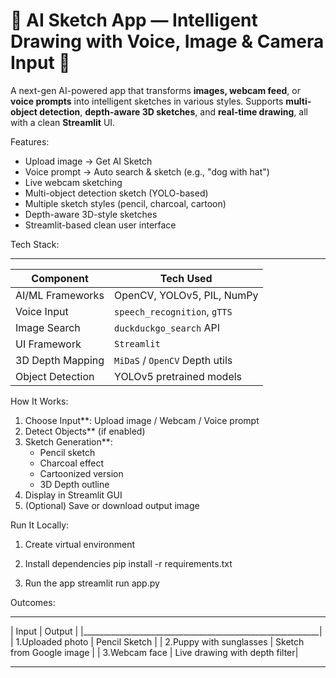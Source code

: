# 🎨 AI Sketch App — Intelligent Drawing with Voice, Image & Camera Input 🧠

A next-gen AI-powered app that transforms **images, webcam feed**, or **voice prompts** into intelligent sketches in various styles. Supports **multi-object detection**, **depth-aware 3D sketches**, and **real-time drawing**, all with a clean **Streamlit** UI.

Features:
- Upload image → Get AI Sketch
- Voice prompt → Auto search & sketch (e.g., "dog with hat")
- Live webcam sketching
- Multi-object detection sketch (YOLO-based)
- Multiple sketch styles (pencil, charcoal, cartoon)
- Depth-aware 3D-style sketches
- Streamlit-based clean user interface

Tech Stack:
________________________________________________________
| Component           | Tech Used                      |
|---------------------|-------------------------------|
| AI/ML Frameworks    | OpenCV, YOLOv5, PIL, NumPy     |
| Voice Input         | `speech_recognition`, `gTTS`   |
| Image Search        | `duckduckgo_search` API        |
| UI Framework        | `Streamlit`                    |
| 3D Depth Mapping    | `MiDaS` / `OpenCV` Depth utils |
| Object Detection    | YOLOv5 pretrained models       |

How It Works:
1. Choose Input**: Upload image / Webcam / Voice prompt
2. Detect Objects** (if enabled)
3. Sketch Generation**:
   - Pencil sketch
   - Charcoal effect
   - Cartoonized version
   - 3D Depth outline
4. Display in Streamlit GUI
5. (Optional) Save or download output image

Run It Locally:
1. Create virtual environment

2. Install dependencies
pip install -r requirements.txt

3. Run the app
streamlit run app.py

Outcomes:
____________________________________________________________
| Input                     |      Output                   |
|___________________________________________________________|
| 1.Uploaded photo          |  Pencil Sketch                |
| 2.Puppy with sunglasses   |  Sketch from Google image     |
| 3.Webcam face             | Live drawing with depth filter|
______________________________________________________________
